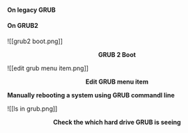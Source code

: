 #### On legacy GRUB


#### On GRUB2

![[grub2 boot.png]]
<figcaption style="text-align: center;font-weight: bold;">GRUB 2 Boot</figcaption>


![[edit grub menu item.png]]
<figcaption style="text-align: center;font-weight: bold;">Edit GRUB menu item</figcaption>

**Manually rebooting a system using GRUB commandl line**

![[ls in grub.png]]
<figcaption style="text-align: center;font-weight: bold;">Check the which hard drive GRUB is seeing </figcaption>
